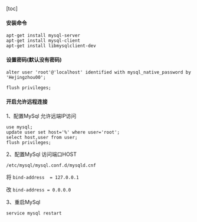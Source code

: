 [toc]

#### 安装命令

```shell
apt-get install mysql-server
apt-get install mysql-client
apt-get install libmysqlclient-dev
```

#### 设置密码(默认没有密码)

```mysql
alter user 'root'@'localhost' identified with mysql_native_password by 'Hejingzhou00';
```

```mysql
flush privileges;
```

#### 开启允许远程连接

1、配置MySql 允许远端IP访问

```mysql
use mysql;
update user set host='%' where user='root';
select host,user from user;
flush privileges;
```

2、配置MySql 访问端口HOST

```shell
/etc/mysql/mysql.conf.d/mysqld.cnf
```

将 `bind-address  = 127.0.0.1` 

改 `bind-address = 0.0.0.0`

3、重启MySql 

```shell
service mysql restart
```



